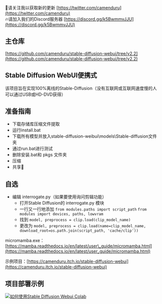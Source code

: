 🐣请关注我以获取新的更新 [https://twitter.com/camenduru](https://twitter.com/camenduru)  
🔥请加入我们的Discord服务器 [https://discord.gg/k5BwmmvJJU](https://discord.gg/k5BwmmvJJU)

## [](https://github.com/camenduru/stable-diffusion-webui-portable#main-repo)主仓库

[https://github.com/camenduru/stable-diffusion-webui/tree/v2.2](https://github.com/camenduru/stable-diffusion-webui/tree/v2.2)

## [](https://github.com/camenduru/stable-diffusion-webui-portable#stable-diffusion-webui-portable)Stable Diffusion WebUI便携式

该项目旨在实现100%离线的Stable-Diffusion（没有互联网或互联网速度慢的人可以通过USB或HD-DVD获得）

## [](https://github.com/camenduru/stable-diffusion-webui-portable#preparation-guide)准备指南

-   下载存储库压缩文件提取
-   运行install.bat
-   下载所有模型并放入stable-diffusion-weibui\\models\\Stable-diffusion文件夹
-   通过run.bat进行测试
-   删除安装.bat和 pkgs 文件夹
-   压缩
-   共享🎉

## [](https://github.com/camenduru/stable-diffusion-webui-portable#optional)自选

-   编辑 interrogate.py（如果要使用询问剪辑功能）
    -   打开Stable Diffusion的 interrogate.py 模块
    -   一行又一行地添加 `from modules.paths import script_path` `from modules import devices, paths, lowvram`
    -   找到 `model, preprocess = clip.load(clip_model_name)`
    -   更改为 `model, preprocess = clip.load(name=clip_model_name, download_root=os.path.join(script_path, 'cache/clip'))`

micromamba.exe： [https://mamba.readthedocs.io/en/latest/user\_guide/micromamba.html](https://mamba.readthedocs.io/en/latest/user_guide/micromamba.html)

示例项目：[https://camenduru.itch.io/stable-diffusion-webui](https://camenduru.itch.io/stable-diffusion-webui)

## [](https://github.com/camenduru/stable-diffusion-webui-portable#example-project-preparation-youtube-video)项目部署示例

[![如何使用Stable Diffusion Webui Colab](https://camo.githubusercontent.com/c9e71ef834415205dd3215b90034832cad9d1b28cf25c8a5b88c99a94ab2f665/68747470733a2f2f692e696d6775722e636f6d2f5a69334c73586a2e6a7067)](https://www.youtube.com/watch?v=PHZ0VC_Losk)
